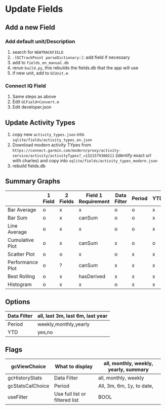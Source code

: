 # Update Fields





## Add a new Field

### Add default unit/Description

1. search for `NEWTRACKFIELD`
2. `-[GCTrackPoint parseDictionary:]`: add field if necessary
3. add to `fields_en_manual.db`
4. rerun `build.py`, this rebuilds the fields.db that the app will use 
5. if new unit, add to `GCUnit.m`

### Connect IQ Field

1. Same steps as above
2. Edit `GCField+Convert.m`
3. Edit developer.json

## Update Activity Types

1. copy new `activity_types.json` into `sqlite/fields/activity_types_en.json`
2. Download modern activity TYpes from `https://connect.garmin.com/modern/proxy/activity-service/activity/activityTypes?_=1521579380211` (identify exact url with charles) and copy into `sqlite/fields/activity_types_modern.json`
3. rebuild fields.db

## Summary Graphs

|                  | 1 Field | 2 Fields | Field 1 Requirement | Data Filter | Period | YTD |
|------------------|---------|----------|---------------------|-------------|--------|-----|
| Bar Average      | o       | x        | x                   | o           | o      | x   |
| Bar Sum          | o       | x        | canSum              | o           | o      | x   |
| Line Average     | o       | x        | x                   | o           | o      | x   |
| Cumulative Plot  | o       | x        | canSum              | x           | o      | o   |
| Scatter Plot     | o       | o        | x                   | o           | x      | x   |
| Performance Plot | o       | ?        | canSum              | x           | x      | x   |
| Best Rolling     | o       | x        | hasDerived          | x           | x      | x   |
| Histogram        | o       | x        | x                   | o           | x      | x   |

## Options

| Data Filter | all, last 3m, last 6m, last year |
|-------------|----------------------------------|
| Period      | weekly,monthly,yearly            |
| YTD         | yes,no                           |

## Flags

| gcViewChoice     | What to display                | all, monthly, weekly, yearly, summary |
|------------------|--------------------------------|---------------------------------------|
| gcHistoryStats   | Data Filter                    | all, monthly, weekly                  |
| gcStatsCalChoice | Period                         | All, 3m, 6m, 1y, to date,             |
| useFilter        | Use full list or filtered list | BOOL                                  |



